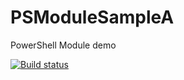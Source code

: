 # PSModuleSampleA
PowerShell Module demo

[![Build status](https://ci.appveyor.com/api/projects/status/4u7a3sup5hwfne73?svg=true)](https://ci.appveyor.com/project/lazywinadmin/psmodulesamplea)
